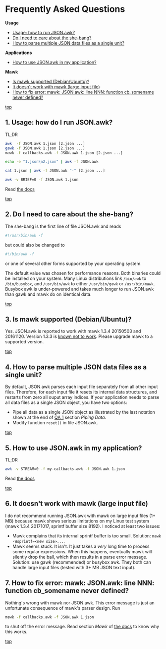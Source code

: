<a name="0"></a>
# Frequently Asked Questions

**Usage**

* [Usage: how to run JSON.awk?](#1)
* [Do I need to care about the she-bang?](#2)
* [How to parse multiple JSON data files as a single unit?](#4)

**Applications**

* [How to use JSON.awk in my application?](#5)

**Mawk**

* [Is mawk supported (Debian/Ubuntu)?](#3)
* [It doesn't work with mawk (large input file)](#6)
* [How to fix error: mawk: JSON.awk: line NNN: function cb\_somename never defined?](#7)

[top](#0)

<a name="1"></a>
## 1. Usage: how do I run JSON.awk?

TL;DR

```sh
awk  -f JSON.awk 1.json [2.json ...]
gawk -f JSON.awk 1.json [2.json ...]
mawk -f callbacks.awk -f JSON.awk 1.json [2.json ...]

echo -e "1.json\n2.json" | awk -f JSON.awk

cat 1.json | awk -f JSON.awk "-" [2.json ...]

awk -v BRIEF=0 -f JSON.awk 1.json
```

Read [the docs](usage.md)

[top](#0)

<a name="2"></a>
## 2. Do I need to care about the she-bang?

The she-bang is the first line of file JSON.awk and reads

```sh
#!/usr/bin/awk -f
```

but could also be changed to

```sh
#!/bin/awk -f
```

or one of several other forms supported by your operating system.

The default value was chosen for performance reasons.  Both binaries could be
installed on your system.  Many Linux distributions link `/bin/awk` to
`/bin/busybox`, and `/usr/bin/awk` to either `/usr/bin/gawk` or
`/usr/bin/mawk`.  Busybox awk is under-powered and takes much longer to run
JSON.awk than gawk and mawk do on identical data.

[top](#0)

<a name="3"></a>
## 3. Is mawk supported (Debian/Ubuntu)?

Yes. JSON.awk is reported to work with mawk 1.3.4 20150503 and 20161120.
Version 1.3.3 is [known not to work](http://github.com/step-/JSON.awk/issues/6).
Please upgrade mawk to a supported version.

[top](#0)

<a name="4"></a>
## 4. How to parse multiple JSON data files as a single unit?

By default, JSON.awk parses each input file separately from all other input
files.  Therefore, for each input file it resets its internal data structures,
and restarts from zero all ouput array indices.  If your application needs to
parse all data files as a single JSON object, you have two options:
* Pipe all data as a single JSON object as illustrated by the last notation
  shown at the end of [QA 1](#1) section *Piping Data*.
* Modify function `reset()` in file JSON.awk. 

[top](#0)

<a name="5"></a>
## 5. How to use JSON.awk in my application?

TL;DR

```sh
awk -v STREAM=0 -f my-callbacks.awk -f JSON.awk 1.json
```

Read [the docs](callbacks.md)

[top](#0)

<a name="6"></a>
## 6. It doesn't work with mawk (large input file)

I do not recommend running JSON.awk with mawk on large input files (1+ MB)
because mawk shows serious limitations on my Linux test system (mawk 1.3.4
20171017, sprintf buffer size 8192). I noticed at least two issues:

* Mawk complains that its internal sprintf buffer is too small.
  Solution: `mawk -Wsprintf=<new size>...`.
* Mawk seems stuck. It isn't. It just takes a _very_ long time to process some
  regular expressions. When this happens, eventually mawk will silently drop
  the ball, which then results in a parse error message.
  Solution: use gawk (recommended) or busybox awk. They both can handle large
  input files (tested with 3+ MB JSON text input).

## 7. How to fix error: mawk: JSON.awk: line NNN: function cb_somename never defined?

Nothing's wrong with mawk nor JSON.awk.  This error message is just an
unfortunate consequence of mawk's parser design. Run

```sh
mawk -f callbacks.awk -f JSON.awk 1.json
```

to shut off the error message. Read section _Mawk_ of [the docs](callbacks.md)
to know why this works.

[top](#0)

